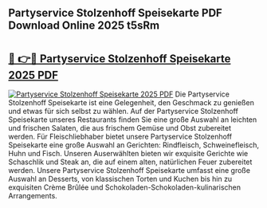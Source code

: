 ## Partyservice Stolzenhoff Speisekarte PDF Download Online 2025 t5sRm

# <h2><a href="http://gc996b.nevu.top/?p=Partyservice+Stolzenhoff+Speisekarte">🔗 👉🔴 Partyservice Stolzenhoff Speisekarte 2025 PDF</a></h2>

[![Partyservice Stolzenhoff Speisekarte 2025 PDF](https://i.imgur.com/dBaPXMq.png)](http://gc996b.nevu.top/?p=Partyservice+Stolzenhoff+Speisekarte)
Die Partyservice Stolzenhoff Speisekarte ist eine Gelegenheit, den Geschmack zu genießen und etwas für sich selbst zu wählen. Auf der Partyservice Stolzenhoff Speisekarte unseres Restaurants finden Sie eine große Auswahl an leichten und frischen Salaten, die aus frischem Gemüse und Obst zubereitet werden. Für Fleischliebhaber bietet unsere Partyservice Stolzenhoff Speisekarte eine große Auswahl an Gerichten: Rindfleisch, Schweinefleisch, Huhn und Fisch. Unseren Auserwählten bieten wir exquisite Gerichte wie Schaschlik und Steak an, die auf einem alten, natürlichen Feuer zubereitet werden. Unsere Partyservice Stolzenhoff Speisekarte umfasst eine große Auswahl an Desserts, von klassischen Torten und Kuchen bis hin zu exquisiten Crème Brûlée und Schokoladen-Schokoladen-kulinarischen Arrangements.
